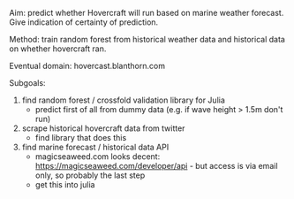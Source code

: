 Aim: predict whether Hovercraft will run based on marine weather forecast. Give indication of certainty of prediction.

Method: train random forest from historical weather data and historical data on whether hovercraft ran.

Eventual domain: hovercast.blanthorn.com

Subgoals:

1. find random forest / crossfold validation library for Julia
    - predict first of all from dummy data (e.g. if wave height > 1.5m don't run)
2. scrape historical hovercraft data from twitter
    - find library that does this
3. find marine forecast / historical data API
    - magicseaweed.com looks decent: https://magicseaweed.com/developer/api - but access is via email only, so probably the last step
    - get this into julia
